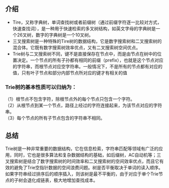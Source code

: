 ## 介绍
- Tire，又称字典树，单词查找树或者前缀树（通过前缀字符逐一比较对方式，快速查找词），是一种用于快速检索的多叉树结构，如英文字母的字典树是一个26叉树，数字的字典树是一个10叉树。
- 三叉搜索树是一种特殊的Tire树的数据结构，它是数字搜索树和二叉搜索树的混合体。它既有数字搜索树效率优点，又有二叉搜索树空间优点。
- Trie树与二叉搜索树不同，键不是直接保存在节点中，而是由节点在树中的位置决定。一个节点的所有子孙都有相同的前缀（prefix），也就是这个节点对应的字符串，而根节点对应空字符串。一般情况下，不是所有的节点都有对应的值，只有叶子节点和部分内部节点所对应的键才有相关的值

### Trie树的基本性质可以归纳为：
（1）根节点不包含字符，除根节点外的每个节点只包含一个字符。<br/>
（2）从根节点到某一个节点，路径上经过的字符连接起来，为该节点对应的字符串。<br/>
（3）每个节点的所有子节点包含的字符串不相同。

## 总结
 Trie树是一种非常重要的数据结构，它在信息检索，字符串匹配等领域有广泛的应用，同时，它也是很多算法和复杂数据结构的基础，如后缀树，AC自动机等；三叉搜索树是结合了数字搜索树的时间效率和二叉搜索树的空间效率优点，而且它有效的避免了Trie空指针数据的空间浪费问题。树是否平衡取决于单词的读入顺序。如果字符串经过排序后的顺序插入，则该树是最不平衡的，由于对应于单个Trie节点的子树会退化成链表，极大地增加查找成本。

